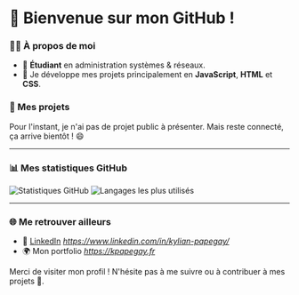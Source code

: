 # 👋 Bienvenue sur mon GitHub !  

### 👨‍💻 À propos de moi  
- 🔭 **Étudiant** en administration systèmes & réseaux.  
- 🌱 Je développe mes projets principalement en **JavaScript**, **HTML** et **CSS**.  

### 🚀 Mes projets  
Pour l'instant, je n'ai pas de projet public à présenter. Mais reste connecté, ça arrive bientôt ! 😄  

---

### 📊 Mes statistiques GitHub  
<img alt="Statistiques GitHub" src="https://github-readme-stats.vercel.app/api?username=Kykyyppg&show_icons=true&hide_border=true&theme=tokyonight" />  
<img alt="Langages les plus utilisés" src="https://github-readme-stats.vercel.app/api/top-langs?username=Kykyyppg&show_icons=true&theme=tokyonight&layout=compact" />  

---

### 🌐 Me retrouver ailleurs  
- 💼 [LinkedIn](#) *https://www.linkedin.com/in/kylian-papegay/*  
- 🌍 Mon portfolio *https://kpapegay.fr*  

Merci de visiter mon profil ! N'hésite pas à me suivre ou à contribuer à mes projets 🌟.  
